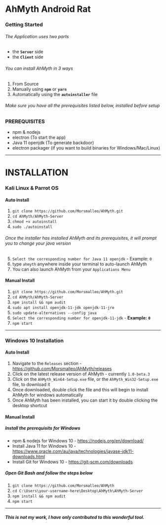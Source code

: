 # AhMyth Android Rat
### Getting Started
###### The Application uses two parts
- the **`Server`** side
- the **`Client`** side 

###### You can install AhMyth in 3 ways
1. From Source
2. Manually using **`npm`** or **`yarn`**
3. Automatically using the **`autoinstaller`** file

###### Make sure you have all the prerequisites listed below, installed before setup
### PREREQUISITES
- npm & nodejs 
- electron (To start the app)
- Java 11 openjdk (To generate backdoor)
- electron packager (if you want to build binaries for Windows/Mac/Linux)
----------------
# INSTALLATION

### Kali Linux & Parrot OS
#### Auto install
1. ```git clone https://github.com/Morsmalleo/AhMyth.git```
2. ```cd AhMyth/AhMyth-Server```
3. ```chmod +x autoinstall```
4. ```sudo ./autoinstall```
###### Once the installer has installed AhMyth and its prerequisites, it will prompt you to change your java version
5.  ```Select the corresponding number for Java 11 openjdk``` - Example: `0`
6. type `ahmyth` anywhere inside your terminal to auto-launch AhMyth
7. You can also launch AhMyth from your `Applications Menu`

#### Manual Install
1. ```git clone https://github.com/Morsmalleo/AhMyth.git```
2. ```cd AhMyth/AhMyth-Server```
3. ```npm install && npm audit```
4. ```sudo apt install openjdk-11-jdk openjdk-11-jre```
5. ```sudo update-alternatives --config java``` 
6. ```Select the corresponding number for openjdk-11-jdk``` - **Example:** **`0`**
7. ```npm start```
------------------

### Windows 10 Installation
#### Auto Install
1. Navigate to the `Releases` section - https://github.com/Morsmalleo/AhMyth/releases
2. Click on the latest release version of AhMyth - currently `1.0-beta.3`
3. Click on the `AhMyth_Win64-Setup.exe` file, or the `AhMyth_Win32-Setup.exe` file, to download it 
4. Once downloaded, double click the file and this will begin to install AhMyth for windows automatically
5. Once AhMyth has been installed, you can start it by double clicking the desktop shortcut 

#### Manual Install
##### Install the prerequisits for Windows
- npm & nodejs for Windows 10 - https://nodejs.org/en/download/
- Install Java 11 for Windows 10 - https://www.oracle.com/au/java/technologies/javase-jdk11-downloads.html
- Install Git for Windows 10 - https://git-scm.com/downloads
##### Open Git Bash and follow the steps below
1. ```git clone https://github.com/Morsmalleo/AhMyth```
2. ```cd C:\Users\your-username-here\Desktop\AhMyth\AhMyth-Server```
3. ```npm install && npm audit```
4. ```npm start```
--------------------------------------------------------------------------
##### This is not my work, I have only contributed to this wonderful tool.

